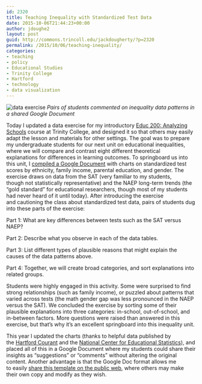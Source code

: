 ```yaml
---
id: 2320
title: Teaching Inequality with Standardized Test Data
date: 2015-10-06T21:44:23+00:00
author: jdoughe2
layout: post
guid: http://commons.trincoll.edu/jackdougherty/?p=2320
permalink: /2015/10/06/teaching-inequality/
categories:
- teaching
- policy
- Educational Studies
- Trinity College
- Hartford
- technology
- data visualization
---
```


![data exercise](/images/2015/DataExercise2015.jpg)
*Pairs of students commented on inequality data patterns in a shared Google Document*

Today I updated a data exercise for my introductory [Educ 200: Analyzing Schools](http://commons.trincoll.edu/jackdougherty/courses/educ200/) course at Trinity College, and designed it so that others may easily adapt the lesson and materials for other settings. The goal was to prepare my undergraduate students for our next unit on educational inequalities, where we will compare and contrast eight different theoretical explanations for differences in learning outcomes. To springboard us into this unit, I [compiled a Google Document](https://docs.google.com/document/d/1_4u-PhLkUHJtGC7DD56hYi7Ig6xK35RgbY_GkWo0by4/edit) with charts on standardized test scores by ethnicity, family income, parental education, and gender. The exercise draws on data from the SAT (very familiar to my students, though not statistically representative) and the NAEP long-term trends (the &#8220;gold standard&#8221; for educational researchers, though most of my students had never heard of it until today). After introducing the exercise and cautioning the class about standardized test data, pairs of students dug into these parts of the exercise:

Part 1: What are key differences between tests such as the SAT versus NAEP?

Part 2: Describe what you observe in each of the data tables.

Part 3: List different types of plausible reasons that might explain the causes of the data patterns above.

Part 4: Together, we will create broad categories, and sort explanations into related groups.

Students were highly engaged in this activity. Some were surprised to find strong relationships (such as family income), or puzzled about patterns that varied across tests (the math gender gap was less pronounced in the NAEP versus the SAT). We concluded the exercise by sorting some of their plausible explanations into three categories: in-school, out-of-school, and in-between factors. More questions were raised than answered in this exercise, but that&#8217;s why it&#8217;s an excellent springboard into this inequality unit.

This year I updated the charts (thanks to helpful data published by the [Hartford Courant](http://www.courant.com/education/hc-how-did-your-high-school-score-on-the-sat-20150903-htmlstory.html) and the [National Center for Educational Statistics](http://nces.ed.gov/nationsreportcard/ltt/moreabout.aspx)), and placed all of this in a Google Document where my students could share their insights as &#8220;suggestions&#8221; or &#8220;comments&#8221; without altering the original content. Another advantage is that the Google Doc format allows me to easily [share this template on the public web](https://docs.google.com/document/d/1_4u-PhLkUHJtGC7DD56hYi7Ig6xK35RgbY_GkWo0by4/edit), where others may make their own copy and modify as they wish.
